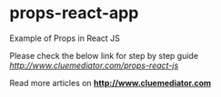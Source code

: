# props-react-app
Example of Props in React JS

Please check the below link for step by step guide
*http://www.cluemediator.com/props-react-js*

Read more articles on **http://www.cluemediator.com**
